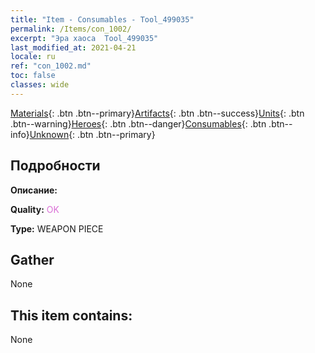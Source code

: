 ```yaml
---
title: "Item - Consumables - Tool_499035"
permalink: /Items/con_1002/
excerpt: "Эра хаоса  Tool_499035"
last_modified_at: 2021-04-21
locale: ru
ref: "con_1002.md"
toc: false
classes: wide
---
```

 [Materials](/ru/Items/){: .btn .btn--primary}[Artifacts](/ru/Items/Artifacts/){: .btn .btn--success}[Units](/ru/Items/Units/){: .btn .btn--warning}[Heroes](/ru/Items/Heroes/){: .btn .btn--danger}[Consumables](/ru/Items/Consumables/){: .btn .btn--info}[Unknown](/ru/Items/Unknown/){: .btn .btn--primary}

## Подробности
 **Описание:** 

 **Quality:** <span style="color: #DA70D6">OK</span>

 **Type:** WEAPON PIECE

## Gather

  None

## This item contains:

  None

